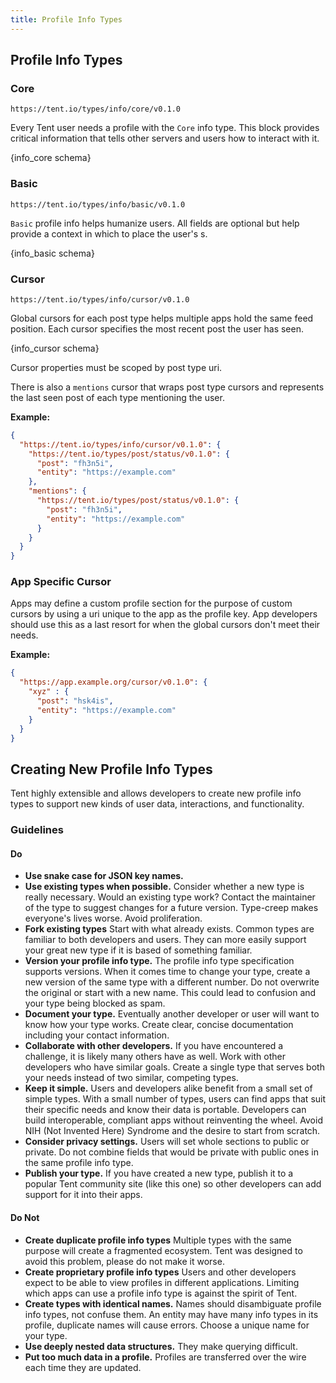 ```yaml
---
title: Profile Info Types
---
```


## Profile Info Types

### Core

`https://tent.io/types/info/core/v0.1.0`

Every Tent user needs a profile with the `Core` info type. This block provides critical information that tells other servers and users how to interact with it.

{info_core schema}


### Basic

`https://tent.io/types/info/basic/v0.1.0`

`Basic` profile info helps humanize users. All fields are optional but help provide a context in which to place the user's s. 

{info_basic schema}

### Cursor

`https://tent.io/types/info/cursor/v0.1.0`

Global cursors for each post type helps multiple apps hold the same feed position. Each cursor specifies the most recent post the user has seen.

{info_cursor schema}

Cursor properties must be scoped by post type uri.

There is also a `mentions` cursor that wraps post type cursors and represents the last seen post of each type mentioning the user.

**Example:**

```json
{
  "https://tent.io/types/info/cursor/v0.1.0": {
    "https://tent.io/types/post/status/v0.1.0": {
      "post": "fh3n5i",
      "entity": "https://example.com"
    },
    "mentions": {
      "https://tent.io/types/post/status/v0.1.0": {
        "post": "fh3n5i",
        "entity": "https://example.com"
      }
    }
  }
}
```

### App Specific Cursor

Apps may define a custom profile section for the purpose of custom cursors by using a uri unique to the app as the profile key. App developers should use this as a last resort for when the global cursors don't meet their needs.

**Example:**

```json
{
  "https://app.example.org/cursor/v0.1.0": {
    "xyz" : {
      "post": "hsk4is",
      "entity": "https://example.com"
    }
  }
}
```

## Creating New Profile Info Types

Tent highly extensible and allows developers to create new profile info types to support new kinds of user data, interactions, and functionality.

### Guidelines
#### Do

 - **Use snake case for JSON key names.**
 - **Use existing types when possible.** Consider whether a new type is really necessary. Would an existing type work? Contact the maintainer of the type to suggest changes for a future version. Type-creep makes everyone's lives worse. Avoid proliferation.
 - **Fork existing types** Start with what already exists. Common types are familiar to both developers and users. They can more easily support your great new type if it is based of something familiar.
 - **Version your profile info type.** The profile info type specification supports versions. When it comes time to change your type, create a new version of the same type with a different number. Do not overwrite the original or start with a new name. This could lead to confusion and your type being blocked as spam. 
 - **Document your type.** Eventually another developer or user will want to know how your type works. Create clear, concise documentation including your contact information.
 - **Collaborate with other developers.** If you have encountered a challenge, it is likely many others have as well. Work with other developers who have similar goals. Create a single type that serves both your needs instead of two similar, competing types.
 - **Keep it simple.** Users and developers alike benefit from a small set of simple types. With a small number of types, users can find apps that suit their specific needs and know their data is portable. Developers can build interoperable, compliant apps without reinventing the wheel. Avoid NIH (Not Invented Here) Syndrome and the desire to start from scratch.
 - **Consider privacy settings.** Users will set whole sections to public or private. Do not combine fields that would be private with public ones in the same profile info type.
 - **Publish your type.** If you have created a new type, publish it to a popular Tent community site (like this one) so other developers can add support for it into their apps.
 
#### Do Not

 - **Create duplicate profile info types** Multiple types with the same purpose will create a fragmented ecosystem. Tent was designed to avoid this problem, please do not make it worse.
 - **Create proprietary profile info types** Users and other developers expect to be able to view profiles in different applications. Limiting which apps can use a profile info type is against the spirit of Tent.
 - **Create types with identical names.** Names should disambiguate profile info types, not confuse them. An entity may have many info types in its profile, duplicate names will cause errors. Choose a unique name for your type.
 - **Use deeply nested data structures.** They make querying difficult.
 - **Put too much data in a profile.** Profiles are transferred over the wire each time they are updated.
